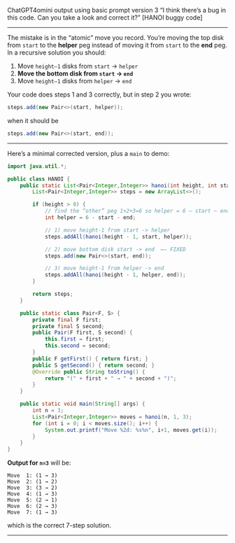 ChatGPT4omini output using basic prompt version 3
“I think there’s a bug in this code. Can you take a look and correct it?”
[HANOI buggy code]

 --------------------------------------------------------------------------------------------------------------------------
The mistake is in the “atomic” move you record. You’re moving the top disk from `start` to the **helper** peg instead of moving it from `start` to the **end** peg. In a recursive solution you should:

1. Move `height–1` disks from `start` → `helper`
2. **Move the bottom disk from `start` → `end`**
3. Move `height–1` disks from `helper` → `end`

Your code does steps 1 and 3 correctly, but in step 2 you wrote:

```java
steps.add(new Pair<>(start, helper));
```

when it should be

```java
steps.add(new Pair<>(start, end));
```

---

Here’s a minimal corrected version, plus a `main` to demo:

```java
import java.util.*;

public class HANOI {
    public static List<Pair<Integer,Integer>> hanoi(int height, int start, int end) {
        List<Pair<Integer,Integer>> steps = new ArrayList<>();

        if (height > 0) {
            // find the “other” peg 1+2+3=6 so helper = 6 – start – end
            int helper = 6 - start - end;

            // 1) move height-1 from start -> helper
            steps.addAll(hanoi(height - 1, start, helper));

            // 2) move bottom disk start -> end  ←— FIXED
            steps.add(new Pair<>(start, end));

            // 3) move height-1 from helper -> end
            steps.addAll(hanoi(height - 1, helper, end));
        }

        return steps;
    }

    public static class Pair<F, S> {
        private final F first;
        private final S second;
        public Pair(F first, S second) {
            this.first = first;
            this.second = second;
        }
        public F getFirst() { return first; }
        public S getSecond() { return second; }
        @Override public String toString() {
            return "(" + first + " → " + second + ")";
        }
    }

    public static void main(String[] args) {
        int n = 3;
        List<Pair<Integer,Integer>> moves = hanoi(n, 1, 3);
        for (int i = 0; i < moves.size(); i++) {
            System.out.printf("Move %2d: %s%n", i+1, moves.get(i));
        }
    }
}
```

**Output for `n=3`** will be:

```
Move  1: (1 → 3)
Move  2: (1 → 2)
Move  3: (3 → 2)
Move  4: (1 → 3)
Move  5: (2 → 1)
Move  6: (2 → 3)
Move  7: (1 → 3)
```

which is the correct 7-step solution.

----------------------------------------------------------------------------------------
